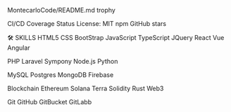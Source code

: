 MontecarloCode/README.md
trophy


							
CI/CD Coverage Status License: MIT npm GitHub stars

 
🛠️ SKILLS
HTML5 CSS BootStrap JavaScript TypeScript JQuery React Vue Angular

PHP Laravel Sympony Node.js Python

MySQL Postgres MongoDB Firebase

Blockchain Ethereum Solana Terra Solidity Rust Web3

Git GitHub GitBucket GitLabb
